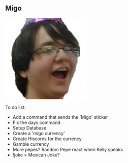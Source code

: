 ## Migo

![so handsome](./images/migo.png ":D")

To do list:
* Add a command that sends the 'Migo' sticker
* Fix the days command
* Setup Database
* Create a 'migo currency'
* Create Hiscores for the currency
* Gamble currency
* More pepes? Random Pepe react when Kelly speaks
* !joke = Mexican Joke?

